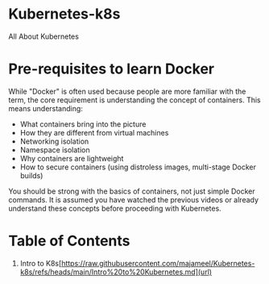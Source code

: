 # Kubernetes-k8s
All About Kubernetes 

# Pre-requisites to learn Docker 
While "Docker" is often used because people are more familiar with the term, the core requirement is understanding the concept of containers. This means understanding:

- What containers bring into the picture
- How they are different from virtual machines
- Networking isolation
- Namespace isolation
- Why containers are lightweight
- How to secure containers (using distroless images, multi-stage Docker builds)

You should be strong with the basics of containers, not just simple Docker commands. It is assumed you have watched the previous videos or already understand these concepts before proceeding with Kubernetes.

# Table of Contents
1. Intro to K8s[https://raw.githubusercontent.com/majameel/Kubernetes-k8s/refs/heads/main/Intro%20to%20Kubernetes.md](url)
